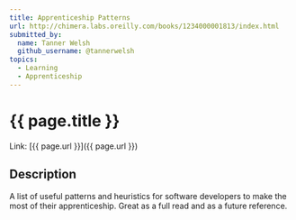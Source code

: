 ```yaml
---
title: Apprenticeship Patterns
url: http://chimera.labs.oreilly.com/books/1234000001813/index.html
submitted_by:
  name: Tanner Welsh
  github_username: @tannerwelsh
topics:
  - Learning
  - Apprenticeship
---
```


# {{ page.title }}

Link: [{{ page.url }}]({{ page.url }})

## Description

A list of useful patterns and heuristics for software developers to make the most of their apprenticeship. Great as a full read and as a future reference.
